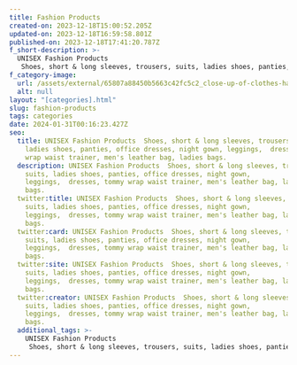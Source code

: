 ```yaml
---
title: Fashion Products
created-on: 2023-12-18T15:00:52.205Z
updated-on: 2023-12-18T16:59:58.801Z
published-on: 2023-12-18T17:41:20.787Z
f_short-description: >-
  UNISEX Fashion Products
   Shoes, short & long sleeves, trousers, suits, ladies shoes, panties, office dresses, night gown, leggings,  dresses, tommy wrap waist trainer, men's leather bag, ladies bags.
f_category-image:
  url: /assets/external/65807a88450b5663c42fc5c2_close-up-of-clothes-hanging-in-row-739240657-5a78b11f8e1b6e003715c0ec.jpg
  alt: null
layout: "[categories].html"
slug: fashion-products
tags: categories
date: 2024-01-31T00:16:23.427Z
seo:
  title: UNISEX Fashion Products  Shoes, short & long sleeves, trousers, suits,
    ladies shoes, panties, office dresses, night gown, leggings,  dresses, tommy
    wrap waist trainer, men's leather bag, ladies bags.
  description: UNISEX Fashion Products  Shoes, short & long sleeves, trousers,
    suits, ladies shoes, panties, office dresses, night gown,
    leggings,  dresses, tommy wrap waist trainer, men's leather bag, ladies
    bags.
  twitter:title: UNISEX Fashion Products  Shoes, short & long sleeves, trousers,
    suits, ladies shoes, panties, office dresses, night gown,
    leggings,  dresses, tommy wrap waist trainer, men's leather bag, ladies
    bags.
  twitter:card: UNISEX Fashion Products  Shoes, short & long sleeves, trousers,
    suits, ladies shoes, panties, office dresses, night gown,
    leggings,  dresses, tommy wrap waist trainer, men's leather bag, ladies
    bags.
  twitter:site: UNISEX Fashion Products  Shoes, short & long sleeves, trousers,
    suits, ladies shoes, panties, office dresses, night gown,
    leggings,  dresses, tommy wrap waist trainer, men's leather bag, ladies
    bags.
  twitter:creator: UNISEX Fashion Products  Shoes, short & long sleeves, trousers,
    suits, ladies shoes, panties, office dresses, night gown,
    leggings,  dresses, tommy wrap waist trainer, men's leather bag, ladies
    bags.
  additional_tags: >-
    UNISEX Fashion Products
     Shoes, short & long sleeves, trousers, suits, ladies shoes, panties, office dresses, night gown, leggings,  dresses, tommy wrap waist trainer, men's leather bag, ladies bags.
---
```

